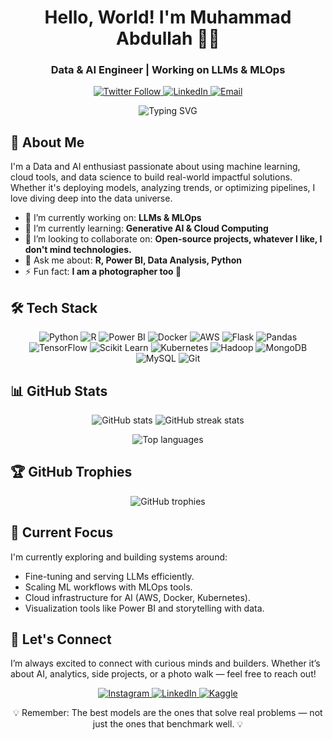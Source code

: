 <h1 align="center">Hello, World! I'm Muhammad Abdullah 🧑‍💻</h1>

<h3 align="center">Data & AI Engineer | Working on LLMs & MLOps</h3>

<p align="center">
  <a href="https://twitter.com/abdulah_xx" target="_blank">
    <img src="https://img.shields.io/twitter/follow/abdulah_xx?style=for-the-badge&logo=twitter&labelColor=1DA1F2&logoColor=white&color=2C3E50" alt="Twitter Follow">
  </a>
  <a href="https://www.linkedin.com/in/muhammad-abdullah-53b843248/" target="_blank">
    <img src="https://img.shields.io/badge/-Connect-0077B5?style=for-the-badge&logo=Linkedin&logoColor=white&color=2C3E50" alt="LinkedIn">
  </a>
  <a href="mailto:muhammad.abdullahds1@gmail.com" target="_blank">
    <img src="https://img.shields.io/badge/-Email-D14836?style=for-the-badge&logo=Gmail&logoColor=white&color=2C3E50" alt="Email">
  </a>
</p>

<p align="center">
  <img src="https://readme-typing-svg.herokuapp.com?font=Fira+Code&pause=1000&color=2C3E50&center=true&vCenter=true&width=600&lines=Working+with+LLMs%2C+MLOps%2C+and+Cloud;Crafting+data+pipelines+with+love+and+Python;Also+a+Photographer+📸" alt="Typing SVG" />
</p>

## 🚀 About Me

I'm a Data and AI enthusiast passionate about using machine learning, cloud tools, and data science to build real-world impactful solutions. Whether it's deploying models, analyzing trends, or optimizing pipelines, I love diving deep into the data universe.

- 🔭 I’m currently working on: **LLMs & MLOps**
- 🌱 I’m currently learning: **Generative AI & Cloud Computing**
- 👯 I’m looking to collaborate on: **Open-source projects, whatever I like, I don't mind technologies.**
- 💬 Ask me about: **R, Power BI, Data Analysis, Python**
- ⚡ Fun fact: **I am a photographer too 📸**

## 🛠️ Tech Stack

<p align="center">
  <img src="https://img.shields.io/badge/-Python-3776AB?style=for-the-badge&logo=python&logoColor=white" alt="Python">
  <img src="https://img.shields.io/badge/-R-276DC3?style=for-the-badge&logo=r&logoColor=white" alt="R">
  <img src="https://img.shields.io/badge/-PowerBI-F2C811?style=for-the-badge&logo=powerbi&logoColor=black" alt="Power BI">
  <img src="https://img.shields.io/badge/-Docker-2496ED?style=for-the-badge&logo=docker&logoColor=white" alt="Docker">
  <img src="https://img.shields.io/badge/-AWS-232F3E?style=for-the-badge&logo=amazon-aws&logoColor=white" alt="AWS">
  <img src="https://img.shields.io/badge/-Flask-000000?style=for-the-badge&logo=flask&logoColor=white" alt="Flask">
  <img src="https://img.shields.io/badge/-Pandas-150458?style=for-the-badge&logo=pandas&logoColor=white" alt="Pandas">
  <img src="https://img.shields.io/badge/-TensorFlow-FF6F00?style=for-the-badge&logo=tensorflow&logoColor=white" alt="TensorFlow">
  <img src="https://img.shields.io/badge/-ScikitLearn-F7931E?style=for-the-badge&logo=scikit-learn&logoColor=white" alt="Scikit Learn">
  <img src="https://img.shields.io/badge/-Kubernetes-326CE5?style=for-the-badge&logo=kubernetes&logoColor=white" alt="Kubernetes">
  <img src="https://img.shields.io/badge/-Hadoop-66CCFF?style=for-the-badge&logo=apachehadoop&logoColor=black" alt="Hadoop">
  <img src="https://img.shields.io/badge/-MongoDB-47A248?style=for-the-badge&logo=mongodb&logoColor=white" alt="MongoDB">
  <img src="https://img.shields.io/badge/-MySQL-4479A1?style=for-the-badge&logo=mysql&logoColor=white" alt="MySQL">
  <img src="https://img.shields.io/badge/-Git-F05032?style=for-the-badge&logo=git&logoColor=white" alt="Git">
</p>

## 📊 GitHub Stats

<p align="center">
  <img src="https://github-readme-stats.vercel.app/api?username=abdulah-x&show_icons=true&theme=react" alt="GitHub stats">
  <img src="https://github-readme-streak-stats.herokuapp.com/?user=abdulah-x&theme=react" alt="GitHub streak stats">
</p>

<p align="center">
  <img src="https://github-readme-stats.vercel.app/api/top-langs/?username=abdulah-x&layout=compact&theme=react" alt="Top languages">
</p>

## 🏆 GitHub Trophies

<p align="center">
  <img src="https://github-profile-trophy.vercel.app/?username=abdulah-x&theme=nord&column=7" alt="GitHub trophies">
</p>

## 🎯 Current Focus

I'm currently exploring and building systems around:

- Fine-tuning and serving LLMs efficiently.
- Scaling ML workflows with MLOps tools.
- Cloud infrastructure for AI (AWS, Docker, Kubernetes).
- Visualization tools like Power BI and storytelling with data.

## 🤝 Let's Connect

I’m always excited to connect with curious minds and builders. Whether it’s about AI, analytics, side projects, or a photo walk — feel free to reach out!

<p align="center">
  <a href="https://instagram.com/abdulah.photos" target="_blank">
    <img src="https://img.shields.io/badge/-@abdulah.photos-E4405F?style=for-the-badge&logo=instagram&logoColor=white" alt="Instagram">
  </a>
  <a href="https://www.linkedin.com/in/muhammad-abdullah-53b843248/" target="_blank">
    <img src="https://img.shields.io/badge/-Muhammad%20Abdullah-0077B5?style=for-the-badge&logo=linkedin&logoColor=white" alt="LinkedIn">
  </a>
  <a href="https://kaggle.com/abddullah" target="_blank">
    <img src="https://img.shields.io/badge/-Kaggle-20BEFF?style=for-the-badge&logo=kaggle&logoColor=white" alt="Kaggle">
  </a>
</p>

<p align="center">💡 Remember: The best models are the ones that solve real problems — not just the ones that benchmark well. 💡</p>
